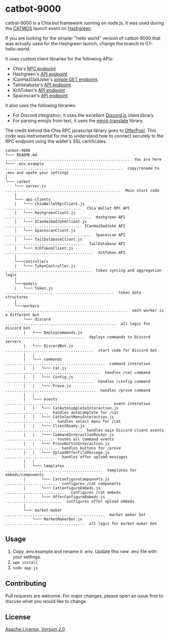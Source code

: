 # catbot-9000

catbot-9000 is a Chia bot framework running on node.js. It was used during the [CATMOS](https://catmos.io) launch event on [Hashgreen](https://hash.green).

If you are looking for the simpler "hello world" version of catbot-9000 that was actually used for the Hashgreen launch, change the branch to 0.1-hello-world.

It uses custom client libraries for the following APIs:
* Chia's [RPC endpoint](https://github.com/Chia-Network/chia-blockchain/blob/main/chia/rpc/wallet_rpc_api.py)
* Hashgreen's [API endpoint](https://docs.hash.green/trading-api)
* ICanHazDadJoke's [simple GET endpoint](https://icanhazdadjoke.com/api). 
* Taildatabase's [API endpoint](https://api.taildatabase.com/docs/)
* XchToken's [API endpoint](https://xchtoken.org/token_api.php)
* Spacescan's [API endpoint](https://github.com/spacescan-io/docs/tree/main/docs/for-developers)

It also uses the following libraries:
* For Discord integration, it uses the excellent [Discord.js](https://discord.js.org/) client library.
* For parsing emojis from text, it uses the [emoji-translate](https://github.com/notwaldorf/emoji-translate) library.

The credit behind the Chia RPC javascript library goes to [OfferPool](https://github.com/offerpool/offerpool/blob/main/backend/utils/get-offer-summary.js). This code was instrumental for me to understand how to connect securely to the RPC endpoint using the wallet's SSL certificates.


```
catbot-9000
└─── README.md  .......................................................  You are here
└─── .env.example  ....................................................  copy/rename to .env and upate your settings
│
└─── catbot
	└─── server.js  ...................................................  Main start code
	|
	└─── api-clients
	|   └─── ChiaWalletRpcClient.js  ..................................  Chia Wallet RPC API
	│   └─── HashgreenClient.js  ......................................  Hashgreen API
	│   └─── ICanHazDadJokeClient.js  .................................  ICanHazDadJoke API
	│   └─── SpacescanClient.js  ......................................  Spacescan API
	│   └─── TailDatabaseClient.js  ...................................  TailDatabase API
	│   └─── XchTokenClient.js  .......................................  XchToken API
	│
	└───controllers
	|   └─── TokenController.js  ......................................  token syncing and aggregation logic
	│
	└───models
	|   └─── Token.js  ................................................  token data structures
	│
	└───workers  ......................................................  each worker is a different bot
		└─── discord  .................................................  all logic for discord bot
		|	└─── DeployCommands.js  ...................................  deploys commands to Discord servers
		|	└─── DiscordBot.js  .......................................  start code for Discord bot
		|	|		
		|   └─── commands  ............................................  command interation
		|   |   └─── Cat.js  ..........................................  handles /cat command
		|   |   └─── Config.js  .......................................  handles /config command
		|   |   └─── Prove.js  ........................................  handles /prove command
		|   |		
		|   └─── events  ..............................................  event interation
		|   |   └─── CatAutoCompleteInteraction.js  ...................  handles autocomplete for /cat
		|   |   └─── CatSelectMenuInteraction.js  .....................  handles select menu for /cat
		|   |   └─── ClientReady.js  ..................................  handles main Discord client events
		|   |   └─── CommandInteractionRouter.js  .....................  routes all command events
		|   |   └─── ProveButtonInteraction.js  .......................  handles buttons for /prove
		|   |   └─── UploadOfferFileMessage.js  .......................  handles offer upload messages
		|   |		
		|   └─── templates  ...........................................  templates for embeds/components
		|       └─── CatConfigureComponents.js  .......................  configures /cat components
		|       └─── CatConfigureEmbeds.js  ...........................  configures /cat embeds
		|       └─── OfferConfigureEmbeds.js  .........................  configures offer upload embeds
		|   
		└─── market-maker  ............................................  market maker bot
			└─── MarketMakerBot.js  ...................................  all logic for market maker bot
```

## Usage

1. Copy .env.example and rename it .env. Update this new .env file with your settings.
2. ```npm install```
3. ```node app.js```

## Contributing
Pull requests are welcome. For major changes, please open an issue first to discuss what you would like to change.

## License
[Apache License, Version 2.0](http://www.apache.org/licenses/LICENSE-2.0)
